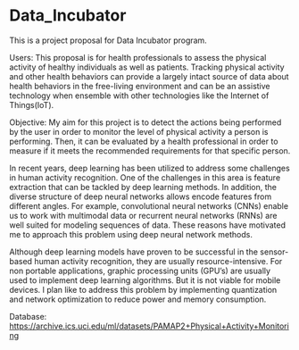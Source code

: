 # Data_Incubator
This is a project proposal for Data Incubator program. 

Users: This proposal is for health professionals to assess the physical activity of healthy individuals as well as patients. Tracking physical activity and other health behaviors can provide a largely intact source of data about health behaviors in the free-living environment and can be an assistive technology when ensemble with other technologies like the Internet of Things(IoT).

Objective: My aim for this project is to detect the actions being performed by the user in order to monitor the level of physical activity a person is performing. Then, it can be evaluated by a health professional in order to measure if it meets the recommended requirements for that specific person. 

In recent years, deep learning has been utilized to address some challenges in human activity recognition. One of the challenges in this area is feature extraction that can be tackled by deep learning methods. In addition, the diverse structure of deep neural networks allows encode features from different angles. For example, convolutional neural networks (CNNs) enable us to work with multimodal data or recurrent neural networks (RNNs) are well suited for modeling sequences of data. These reasons have motivated me to approach this problem using deep neural network methods.  

Although deep learning models have proven to be successful in the sensor-based human activity recognition, they are usually resource-intensive. For non portable applications, graphic processing units (GPU’s) are usually used to implement deep learning algorithms. But it is not viable for mobile devices. I plan like to address this problem by implementing quantization and network optimization to reduce power and memory consumption.

Database: https://archive.ics.uci.edu/ml/datasets/PAMAP2+Physical+Activity+Monitoring
